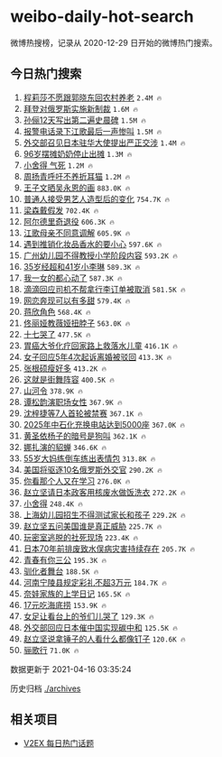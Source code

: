 # weibo-daily-hot-search

微博热搜榜，记录从 2020-12-29 日开始的微博热门搜索。

## 今日热门搜索

<!-- BEGIN -->

1. [程莉莎不愿跟郭晓东回农村养老](https://s.weibo.com/weibo?q=%23%E7%A8%8B%E8%8E%89%E8%8E%8E%E4%B8%8D%E6%84%BF%E8%B7%9F%E9%83%AD%E6%99%93%E4%B8%9C%E5%9B%9E%E5%86%9C%E6%9D%91%E5%85%BB%E8%80%81%23&Refer=top) `2.4M 🔥`
1. [拜登对俄罗斯实施新制裁](https://s.weibo.com/weibo?q=%23%E6%8B%9C%E7%99%BB%E5%AF%B9%E4%BF%84%E7%BD%97%E6%96%AF%E5%AE%9E%E6%96%BD%E6%96%B0%E5%88%B6%E8%A3%81%23&Refer=top) `1.6M 🔥`
1. [孙俪12天写出第二遍史晨碑](https://s.weibo.com/weibo?q=%23%E5%AD%99%E4%BF%AA12%E5%A4%A9%E5%86%99%E5%87%BA%E7%AC%AC%E4%BA%8C%E9%81%8D%E5%8F%B2%E6%99%A8%E7%A2%91%23&Refer=top) `1.5M 🔥`
1. [报警电话录下江歌最后一声惨叫](https://s.weibo.com/weibo?q=%23%E6%8A%A5%E8%AD%A6%E7%94%B5%E8%AF%9D%E5%BD%95%E4%B8%8B%E6%B1%9F%E6%AD%8C%E6%9C%80%E5%90%8E%E4%B8%80%E5%A3%B0%E6%83%A8%E5%8F%AB%23&Refer=top) `1.5M 🔥`
1. [外交部召见日本驻华大使提出严正交涉](https://s.weibo.com/weibo?q=%23%E5%A4%96%E4%BA%A4%E9%83%A8%E5%8F%AC%E8%A7%81%E6%97%A5%E6%9C%AC%E9%A9%BB%E5%8D%8E%E5%A4%A7%E4%BD%BF%E6%8F%90%E5%87%BA%E4%B8%A5%E6%AD%A3%E4%BA%A4%E6%B6%89%23&Refer=top) `1.4M 🔥`
1. [96岁摆摊奶奶停止出摊](https://s.weibo.com/weibo?q=%2396%E5%B2%81%E6%91%86%E6%91%8A%E5%A5%B6%E5%A5%B6%E5%81%9C%E6%AD%A2%E5%87%BA%E6%91%8A%23&Refer=top) `1.3M 🔥`
1. [小舍得 气死](https://s.weibo.com/weibo?q=%E5%B0%8F%E8%88%8D%E5%BE%97%20%E6%B0%94%E6%AD%BB&Refer=top) `1.2M 🔥`
1. [周扬青呼吁不养折耳猫](https://s.weibo.com/weibo?q=%23%E5%91%A8%E6%89%AC%E9%9D%92%E5%91%BC%E5%90%81%E4%B8%8D%E5%85%BB%E6%8A%98%E8%80%B3%E7%8C%AB%23&Refer=top) `1.2M 🔥`
1. [王子文晒吴永恩的画](https://s.weibo.com/weibo?q=%23%E7%8E%8B%E5%AD%90%E6%96%87%E6%99%92%E5%90%B4%E6%B0%B8%E6%81%A9%E7%9A%84%E7%94%BB%23&Refer=top) `883.0K 🔥`
1. [普通人接受男艺人造型后的变化](https://s.weibo.com/weibo?q=%23%E6%99%AE%E9%80%9A%E4%BA%BA%E6%8E%A5%E5%8F%97%E7%94%B7%E8%89%BA%E4%BA%BA%E9%80%A0%E5%9E%8B%E5%90%8E%E7%9A%84%E5%8F%98%E5%8C%96%23&Refer=top) `754.7K 🔥`
1. [梁森戴假发](https://s.weibo.com/weibo?q=%23%E6%A2%81%E6%A3%AE%E6%88%B4%E5%81%87%E5%8F%91%23&Refer=top) `702.4K 🔥`
1. [阿尔德里奇退役](https://s.weibo.com/weibo?q=%E9%98%BF%E5%B0%94%E5%BE%B7%E9%87%8C%E5%A5%87%E9%80%80%E5%BD%B9&Refer=top) `606.3K 🔥`
1. [江歌母亲不同意调解](https://s.weibo.com/weibo?q=%23%E6%B1%9F%E6%AD%8C%E6%AF%8D%E4%BA%B2%E4%B8%8D%E5%90%8C%E6%84%8F%E8%B0%83%E8%A7%A3%23&Refer=top) `605.9K 🔥`
1. [遇到推销化妆品香水的要小心](https://s.weibo.com/weibo?q=%23%E9%81%87%E5%88%B0%E6%8E%A8%E9%94%80%E5%8C%96%E5%A6%86%E5%93%81%E9%A6%99%E6%B0%B4%E7%9A%84%E8%A6%81%E5%B0%8F%E5%BF%83%23&Refer=top) `597.6K 🔥`
1. [广州幼儿园不得教授小学阶段内容](https://s.weibo.com/weibo?q=%23%E5%B9%BF%E5%B7%9E%E5%B9%BC%E5%84%BF%E5%9B%AD%E4%B8%8D%E5%BE%97%E6%95%99%E6%8E%88%E5%B0%8F%E5%AD%A6%E9%98%B6%E6%AE%B5%E5%86%85%E5%AE%B9%23&Refer=top) `593.2K 🔥`
1. [35岁经超和41岁小李琳](https://s.weibo.com/weibo?q=%2335%E5%B2%81%E7%BB%8F%E8%B6%85%E5%92%8C41%E5%B2%81%E5%B0%8F%E6%9D%8E%E7%90%B3%23&Refer=top) `589.3K 🔥`
1. [我一女的都心动了](https://s.weibo.com/weibo?q=%23%E6%88%91%E4%B8%80%E5%A5%B3%E7%9A%84%E9%83%BD%E5%BF%83%E5%8A%A8%E4%BA%86%23&Refer=top) `587.3K 🔥`
1. [滴滴回应司机不帮拿行李订单被取消](https://s.weibo.com/weibo?q=%23%E6%BB%B4%E6%BB%B4%E5%9B%9E%E5%BA%94%E5%8F%B8%E6%9C%BA%E4%B8%8D%E5%B8%AE%E6%8B%BF%E8%A1%8C%E6%9D%8E%E8%AE%A2%E5%8D%95%E8%A2%AB%E5%8F%96%E6%B6%88%23&Refer=top) `581.5K 🔥`
1. [网恋奔现可以有多甜](https://s.weibo.com/weibo?q=%E7%BD%91%E6%81%8B%E5%A5%94%E7%8E%B0%E5%8F%AF%E4%BB%A5%E6%9C%89%E5%A4%9A%E7%94%9C&Refer=top) `579.4K 🔥`
1. [蒋欣角色](https://s.weibo.com/weibo?q=%E8%92%8B%E6%AC%A3%E8%A7%92%E8%89%B2&Refer=top) `568.4K 🔥`
1. [佟丽娅教薇娅扭脖子](https://s.weibo.com/weibo?q=%23%E4%BD%9F%E4%B8%BD%E5%A8%85%E6%95%99%E8%96%87%E5%A8%85%E6%89%AD%E8%84%96%E5%AD%90%23&Refer=top) `563.0K 🔥`
1. [十七哭了](https://s.weibo.com/weibo?q=%23%E5%8D%81%E4%B8%83%E5%93%AD%E4%BA%86%23&Refer=top) `477.5K 🔥`
1. [胃癌大爷化疗回家路上救落水儿童](https://s.weibo.com/weibo?q=%E8%83%83%E7%99%8C%E5%A4%A7%E7%88%B7%E5%8C%96%E7%96%97%E5%9B%9E%E5%AE%B6%E8%B7%AF%E4%B8%8A%E6%95%91%E8%90%BD%E6%B0%B4%E5%84%BF%E7%AB%A5&Refer=top) `416.1K 🔥`
1. [女子回应5年4次起诉离婚被驳回](https://s.weibo.com/weibo?q=%23%E5%A5%B3%E5%AD%90%E5%9B%9E%E5%BA%945%E5%B9%B44%E6%AC%A1%E8%B5%B7%E8%AF%89%E7%A6%BB%E5%A9%9A%E8%A2%AB%E9%A9%B3%E5%9B%9E%23&Refer=top) `413.3K 🔥`
1. [张根硕瘦好多](https://s.weibo.com/weibo?q=%23%E5%BC%A0%E6%A0%B9%E7%A1%95%E7%98%A6%E5%A5%BD%E5%A4%9A%23&Refer=top) `413.2K 🔥`
1. [这就是街舞阵容](https://s.weibo.com/weibo?q=%23%E8%BF%99%E5%B0%B1%E6%98%AF%E8%A1%97%E8%88%9E%E9%98%B5%E5%AE%B9%23&Refer=top) `400.5K 🔥`
1. [山河令](https://s.weibo.com/weibo?q=%E5%B1%B1%E6%B2%B3%E4%BB%A4&Refer=top) `378.9K 🔥`
1. [谭松韵演职场女性](https://s.weibo.com/weibo?q=%23%E8%B0%AD%E6%9D%BE%E9%9F%B5%E6%BC%94%E8%81%8C%E5%9C%BA%E5%A5%B3%E6%80%A7%23&Refer=top) `367.9K 🔥`
1. [沈梓捷等7人首轮被禁赛](https://s.weibo.com/weibo?q=%E6%B2%88%E6%A2%93%E6%8D%B7%E7%AD%897%E4%BA%BA%E9%A6%96%E8%BD%AE%E8%A2%AB%E7%A6%81%E8%B5%9B&Refer=top) `367.1K 🔥`
1. [2025年中石化充换电站达到5000座](https://s.weibo.com/weibo?q=%232025%E5%B9%B4%E4%B8%AD%E7%9F%B3%E5%8C%96%E5%85%85%E6%8D%A2%E7%94%B5%E7%AB%99%E8%BE%BE%E5%88%B05000%E5%BA%A7%23&Refer=top) `367.0K 🔥`
1. [黄圣依杨子的暗号是狗叫](https://s.weibo.com/weibo?q=%23%E9%BB%84%E5%9C%A3%E4%BE%9D%E6%9D%A8%E5%AD%90%E7%9A%84%E6%9A%97%E5%8F%B7%E6%98%AF%E7%8B%97%E5%8F%AB%23&Refer=top) `362.1K 🔥`
1. [娜扎演的貂蝉](https://s.weibo.com/weibo?q=%23%E5%A8%9C%E6%89%8E%E6%BC%94%E7%9A%84%E8%B2%82%E8%9D%89%23&Refer=top) `346.6K 🔥`
1. [55岁大妈练倒车练出表情包](https://s.weibo.com/weibo?q=%2355%E5%B2%81%E5%A4%A7%E5%A6%88%E7%BB%83%E5%80%92%E8%BD%A6%E7%BB%83%E5%87%BA%E8%A1%A8%E6%83%85%E5%8C%85%23&Refer=top) `313.8K 🔥`
1. [美国将驱逐10名俄罗斯外交官](https://s.weibo.com/weibo?q=%23%E7%BE%8E%E5%9B%BD%E5%B0%86%E9%A9%B1%E9%80%9010%E5%90%8D%E4%BF%84%E7%BD%97%E6%96%AF%E5%A4%96%E4%BA%A4%E5%AE%98%23&Refer=top) `290.2K 🔥`
1. [你看那个人又在学习](https://s.weibo.com/weibo?q=%23%E4%BD%A0%E7%9C%8B%E9%82%A3%E4%B8%AA%E4%BA%BA%E5%8F%88%E5%9C%A8%E5%AD%A6%E4%B9%A0%23&Refer=top) `276.0K 🔥`
1. [赵立坚请日本政客用核废水做饭洗衣](https://s.weibo.com/weibo?q=%23%E8%B5%B5%E7%AB%8B%E5%9D%9A%E8%AF%B7%E6%97%A5%E6%9C%AC%E6%94%BF%E5%AE%A2%E7%94%A8%E6%A0%B8%E5%BA%9F%E6%B0%B4%E5%81%9A%E9%A5%AD%E6%B4%97%E8%A1%A3%23&Refer=top) `272.2K 🔥`
1. [小舍得](https://s.weibo.com/weibo?q=%E5%B0%8F%E8%88%8D%E5%BE%97&Refer=top) `248.4K 🔥`
1. [上海幼儿园招生不得测试家长和孩子](https://s.weibo.com/weibo?q=%23%E4%B8%8A%E6%B5%B7%E5%B9%BC%E5%84%BF%E5%9B%AD%E6%8B%9B%E7%94%9F%E4%B8%8D%E5%BE%97%E6%B5%8B%E8%AF%95%E5%AE%B6%E9%95%BF%E5%92%8C%E5%AD%A9%E5%AD%90%23&Refer=top) `229.2K 🔥`
1. [赵立坚五问美国谁是真正威胁](https://s.weibo.com/weibo?q=%23%E8%B5%B5%E7%AB%8B%E5%9D%9A%E4%BA%94%E9%97%AE%E7%BE%8E%E5%9B%BD%E8%B0%81%E6%98%AF%E7%9C%9F%E6%AD%A3%E5%A8%81%E8%83%81%23&Refer=top) `225.7K 🔥`
1. [玩密室逃脱的社死现场](https://s.weibo.com/weibo?q=%23%E7%8E%A9%E5%AF%86%E5%AE%A4%E9%80%83%E8%84%B1%E7%9A%84%E7%A4%BE%E6%AD%BB%E7%8E%B0%E5%9C%BA%23&Refer=top) `223.4K 🔥`
1. [日本70年前排废致水俣病灾害持续存在](https://s.weibo.com/weibo?q=%23%E6%97%A5%E6%9C%AC70%E5%B9%B4%E5%89%8D%E6%8E%92%E5%BA%9F%E8%87%B4%E6%B0%B4%E4%BF%A3%E7%97%85%E7%81%BE%E5%AE%B3%E6%8C%81%E7%BB%AD%E5%AD%98%E5%9C%A8%23&Refer=top) `205.7K 🔥`
1. [青春有你三公](https://s.weibo.com/weibo?q=%E9%9D%92%E6%98%A5%E6%9C%89%E4%BD%A0%E4%B8%89%E5%85%AC&Refer=top) `195.3K 🔥`
1. [驯化者舞台](https://s.weibo.com/weibo?q=%E9%A9%AF%E5%8C%96%E8%80%85%E8%88%9E%E5%8F%B0&Refer=top) `188.5K 🔥`
1. [河南宁陵县规定彩礼不超3万元](https://s.weibo.com/weibo?q=%23%E6%B2%B3%E5%8D%97%E5%AE%81%E9%99%B5%E5%8E%BF%E8%A7%84%E5%AE%9A%E5%BD%A9%E7%A4%BC%E4%B8%8D%E8%B6%853%E4%B8%87%E5%85%83%23&Refer=top) `184.7K 🔥`
1. [奈娃家族的上学日记](https://s.weibo.com/weibo?q=%E5%A5%88%E5%A8%83%E5%AE%B6%E6%97%8F%E7%9A%84%E4%B8%8A%E5%AD%A6%E6%97%A5%E8%AE%B0&Refer=top) `165.5K 🔥`
1. [17元吃海底捞](https://s.weibo.com/weibo?q=%2317%E5%85%83%E5%90%83%E6%B5%B7%E5%BA%95%E6%8D%9E%23&Refer=top) `153.9K 🔥`
1. [女足让看台上的爷们儿哭了](https://s.weibo.com/weibo?q=%23%E5%A5%B3%E8%B6%B3%E8%AE%A9%E7%9C%8B%E5%8F%B0%E4%B8%8A%E7%9A%84%E7%88%B7%E4%BB%AC%E5%84%BF%E5%93%AD%E4%BA%86%23&Refer=top) `129.3K 🔥`
1. [外交部回应日本催中国实现碳中和](https://s.weibo.com/weibo?q=%23%E5%A4%96%E4%BA%A4%E9%83%A8%E5%9B%9E%E5%BA%94%E6%97%A5%E6%9C%AC%E5%82%AC%E4%B8%AD%E5%9B%BD%E5%AE%9E%E7%8E%B0%E7%A2%B3%E4%B8%AD%E5%92%8C%23&Refer=top) `125.5K 🔥`
1. [赵立坚说拿锤子的人看什么都像钉子](https://s.weibo.com/weibo?q=%23%E8%B5%B5%E7%AB%8B%E5%9D%9A%E8%AF%B4%E6%8B%BF%E9%94%A4%E5%AD%90%E7%9A%84%E4%BA%BA%E7%9C%8B%E4%BB%80%E4%B9%88%E9%83%BD%E5%83%8F%E9%92%89%E5%AD%90%23&Refer=top) `120.6K 🔥`
1. [骊歌行](https://s.weibo.com/weibo?q=%E9%AA%8A%E6%AD%8C%E8%A1%8C&Refer=top) `71.0K 🔥`

数据更新于 2021-04-16 03:35:24

<!-- END -->

历史归档 [./archives](./archives)

## 相关项目

- [V2EX 每日热门话题](https://github.com/boojack/v2ex-daily-hot-topic)
